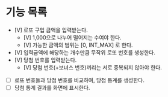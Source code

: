 # 기능 목록

- [V] 로또 구입 금액을 입력받는다.
    - [V] 1,000으로 나누어 떨어지는 수여야 한다.
    - [V] 가능한 금액의 범위는 [0, INT_MAX] 로 한다.
- [V] 입력금액에 해당하는 개수만큼 무작위 로또 번호를 생성한다.
- [V] 당첨 번호를 입력받는다.
    - [V] 당첨 번호(+보너스 번호)끼리는 서로 중복되지 않아야 한다.
- [ ] 로또 번호들과 당첨 번호를 비교하여, 당첨 통계를 생성한다.
- [ ] 당첨 통계 결과를 화면에 표시한다.